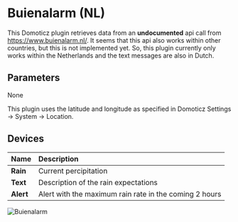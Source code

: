 # Buienalarm (NL)
This Domoticz plugin retrieves data from an **undocumented** api call from https://www.buienalarm.nl/.
It seems that this api also works within other countries, but this is not implemented yet. So, this plugin currently only works within the Netherlands and the text messages are also in Dutch. 

## Parameters
None

This plugin uses the latitude and longitude as specified in Domoticz Settings -> System -> Location.

## Devices
| Name         | Description
| :---         | :---
| **Rain**     | Current percipitation
| **Text**     | Description of the rain expectations
| **Alert**    | Alert with the maximum rain rate in the coming 2 hours

![Buienalarm](https://github.com/Xorfor/Domoticz-Buienalarm-Plugin/blob/master/buienalarm.png)
